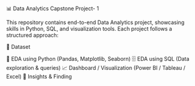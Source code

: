 📊 Data Analytics Capstone Project- 1

This repository contains end-to-end Data Analytics project, showcasing skills in Python, SQL, and visualization tools.
Each project follows a structured approach:

📂 Dataset

🐍 EDA using Python (Pandas, Matplotlib, Seaborn)
🗄️ EDA using SQL (Data exploration & queries)
📈 Dashboard / Visualization (Power BI / Tableau / Excel)
📝 Insights & Finding



